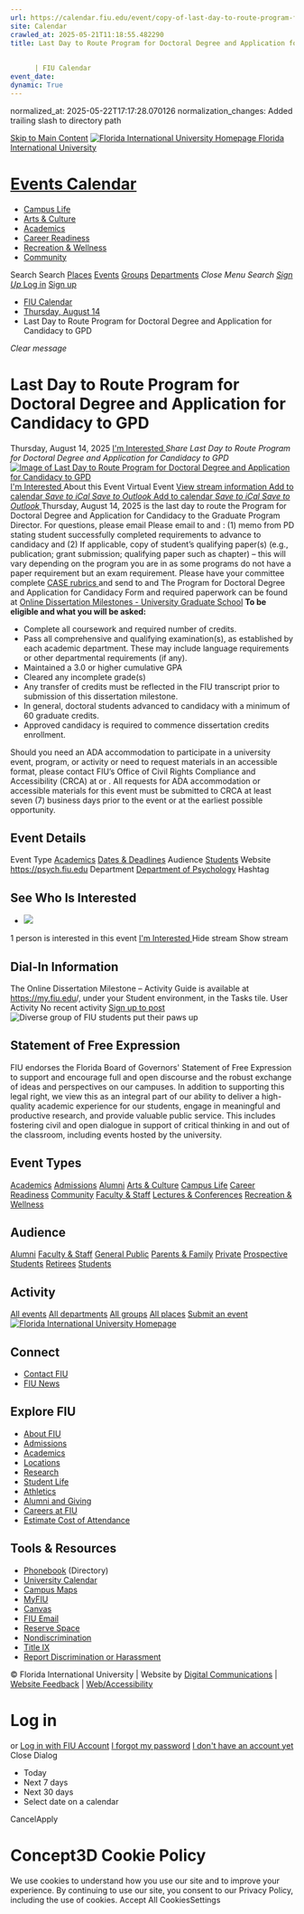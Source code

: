 ```yaml
---
url: https://calendar.fiu.edu/event/copy-of-last-day-to-route-program-for-doctoral-degree-and-application-for-candidacy-to-gpd-3460/
site: Calendar
crawled_at: 2025-05-21T11:18:55.482290
title: Last Day to Route Program for Doctoral Degree and Application for Candidacy to GPD
    
    
      | FIU Calendar
event_date: 
dynamic: True
---
```

normalized_at: 2025-05-22T17:17:28.070126
normalization_changes: Added trailing slash to directory path

[Skip to Main Content](https://calendar.fiu.edu/event/copy-of-last-day-to-route-program-for-doctoral-degree-and-application-for-candidacy-to-gpd-3460#main-content)
[![Florida International University Homepage](https://digicdn.fiu.edu/core/_assets/images/logo-top.png) Florida International University](https://www.fiu.edu)
# [Events Calendar ](https://calendar.fiu.edu/)
  * [Campus Life](https://calendar.fiu.edu/calendar?event_types%5B%5D=127595)
  * [Arts & Culture](https://calendar.fiu.edu/calendar?event_types%5B%5D=127590)
  * [Academics](https://calendar.fiu.edu/calendar?event_types%5B%5D=127582)
  * [Career Readiness](https://calendar.fiu.edu/calendar?event_types%5B%5D=127584)
  * [Recreation & Wellness](https://calendar.fiu.edu/calendar?event_types%5B%5D=127603)
  * [Community](https://calendar.fiu.edu/calendar?event_types%5B%5D=127601)


Search Search
[Places](https://calendar.fiu.edu/search/places) [Events](https://calendar.fiu.edu/calendar) [Groups](https://calendar.fiu.edu/search/groups) [Departments](https://calendar.fiu.edu/search/departments)
_Close Menu_
_Search_ [ _Sign Up_ ](https://calendar.fiu.edu/signup)
[Log in](https://calendar.fiu.edu/auth/shib_login?previous_url=https%3A%2F%2Fcalendar.fiu.edu%2Fevent%2Fcopy-of-last-day-to-route-program-for-doctoral-degree-and-application-for-candidacy-to-gpd-3460) [Sign up](https://calendar.fiu.edu/signup)
  * [FIU Calendar](https://calendar.fiu.edu/)
  * [Thursday, August 14](https://calendar.fiu.edu/calendar/day/2025/8/14)
  * Last Day to Route Program for Doctoral Degree and Application for Candidacy to GPD


_Clear message_
# Last Day to Route Program for Doctoral Degree and Application for Candidacy to GPD
Thursday, August 14, 2025 
[ I'm Interested ](https://calendar.fiu.edu/event/47235769287654/confirm?return=https%3A%2F%2Fcalendar.fiu.edu%2Fevent%2Fcopy-of-last-day-to-route-program-for-doctoral-degree-and-application-for-candidacy-to-gpd-3460)
_Share Last Day to Route Program for Doctoral Degree and Application for Candidacy to GPD_
[ ![Image of Last Day to Route Program for Doctoral Degree and Application for Candidacy to GPD](https://localist-images.azureedge.net/photos/47235739005707/card/c523da5691a967f44d78f0ffd8bd2a714d960a3c.jpg) ](https://calendar.fiu.edu/photo/47235739005707)
[ I'm Interested ](https://calendar.fiu.edu/event/47235769287654/confirm?return=https%3A%2F%2Fcalendar.fiu.edu%2Fevent%2Fcopy-of-last-day-to-route-program-for-doctoral-degree-and-application-for-candidacy-to-gpd-3460)
About this Event
Virtual Event [View stream information ](https://calendar.fiu.edu/event/copy-of-last-day-to-route-program-for-doctoral-degree-and-application-for-candidacy-to-gpd-3460#about_stream)
[Add to calendar ](https://calendar.fiu.edu/event/copy-of-last-day-to-route-program-for-doctoral-degree-and-application-for-candidacy-to-gpd-3460)
[ _Save to iCal_ ](https://calendar.fiu.edu/event/copy-of-last-day-to-route-program-for-doctoral-degree-and-application-for-candidacy-to-gpd-3460.ics "Save to iCal") [ _Save to Outlook_ ](https://calendar.fiu.edu/event/copy-of-last-day-to-route-program-for-doctoral-degree-and-application-for-candidacy-to-gpd-3460.ics "Save to Outlook")
[Add to calendar ](https://calendar.fiu.edu/event/copy-of-last-day-to-route-program-for-doctoral-degree-and-application-for-candidacy-to-gpd-3460)
[ _Save to iCal_ ](https://calendar.fiu.edu/event/copy-of-last-day-to-route-program-for-doctoral-degree-and-application-for-candidacy-to-gpd-3460.ics "Save to iCal") [ _Save to Outlook_ ](https://calendar.fiu.edu/event/copy-of-last-day-to-route-program-for-doctoral-degree-and-application-for-candidacy-to-gpd-3460.ics "Save to Outlook")
Thursday, August 14, 2025 is the last day to route the Program for Doctoral Degree and Application for Candidacy to the Graduate Program Director. For questions, please email 
Please email to and : (1) memo from PD stating student successfully completed requirements to advance to candidacy and (2) If applicable, copy of student’s qualifying paper(s) (e.g., publication; grant submission; qualifying paper such as chapter) – this will vary depending on the program you are in as some programs do not have a paper requirement but an exam requirement.
Please have your committee complete [CASE rubrics ](https://case.fiu.edu/psychology/resources/_assets/graduate-student-rubrics.pdf)and send to and 
The Program for Doctoral Degree and Application for Candidacy Form and required paperwork can be found at [Online Dissertation Milestones - University Graduate School](https://gradschool.fiu.edu/online-dissertation-milestones)
**To be eligible and what you will be asked:**
  * Complete all coursework and required number of credits.
  * Pass all comprehensive and qualifying examination(s), as established by each academic department. These may include language requirements or other departmental requirements (if any).
  * Maintained a 3.0 or higher cumulative GPA
  * Cleared any incomplete grade(s)
  * Any transfer of credits must be reflected in the FIU transcript prior to submission of this dissertation milestone.
  * In general, doctoral students advanced to candidacy with a minimum of 60 graduate credits.
  * Approved candidacy is required to commence dissertation credits enrollment.


Should you need an ADA accommodation to participate in a university event, program, or activity or need to request materials in an accessible format, please contact FIU’s Office of Civil Rights Compliance and Accessibility (CRCA) at or . All requests for ADA accommodation or accessible materials for this event must be submitted to CRCA at least seven (7) business days prior to the event or at the earliest possible opportunity. 
## Event Details
Event Type
[Academics](https://calendar.fiu.edu/search/events?event_types%5B%5D=127582) [Dates & Deadlines](https://calendar.fiu.edu/search/events?event_types%5B%5D=127585)
Audience
[Students](https://calendar.fiu.edu/search/events?event_types%5B%5D=121719)
Website
<https://psych.fiu.edu>
Department
[Department of Psychology](https://calendar.fiu.edu/department/department_of_psychology)
Hashtag
##  See Who Is Interested 
  * ![](https://localist-images.azureedge.net/photos/664326/small/7eb1b843932ccca9c16245cc99f64d88370c9c69.jpg)


1 person  is interested in this event
[ I'm Interested ](https://calendar.fiu.edu/event/47235769287654/confirm?return=https%3A%2F%2Fcalendar.fiu.edu%2Fevent%2Fcopy-of-last-day-to-route-program-for-doctoral-degree-and-application-for-candidacy-to-gpd-3460)
Hide stream Show stream
## Dial-In Information
The Online Dissertation Milestone – Activity Guide is available at <https://my.fiu.edu>/, under your Student environment, in the Tasks tile.
User Activity
No recent activity
[Sign up to post](https://calendar.fiu.edu/auth/shib_login?previous_url=https%3A%2F%2Fcalendar.fiu.edu%2Fevent%2Fcopy-of-last-day-to-route-program-for-doctoral-degree-and-application-for-candidacy-to-gpd-3460)
![Diverse group of FIU students put their paws up](https://www.fiu.edu/_assets/images/thumbnail-students-paw.jpg)
## Statement of Free Expression
FIU endorses the Florida Board of Governors' Statement of Free Expression to support and encourage full and open discourse and the robust exchange of ideas and perspectives on our campuses. In addition to supporting this legal right, we view this as an integral part of our ability to deliver a high-quality academic experience for our students, engage in meaningful and productive research, and provide valuable public service. This includes fostering civil and open dialogue in support of critical thinking in and out of the classroom, including events hosted by the university.
## Event Types
[Academics](https://calendar.fiu.edu/calendar?event_types%5B%5D=127582)
[Admissions](https://calendar.fiu.edu/calendar?event_types%5B%5D=127583)
[Alumni](https://calendar.fiu.edu/calendar?event_types%5B%5D=127589)
[Arts & Culture](https://calendar.fiu.edu/calendar?event_types%5B%5D=127590)
[Campus Life](https://calendar.fiu.edu/calendar?event_types%5B%5D=127595)
[Career Readiness](https://calendar.fiu.edu/calendar?event_types%5B%5D=127584)
[Community](https://calendar.fiu.edu/calendar?event_types%5B%5D=127601)
[Faculty & Staff](https://calendar.fiu.edu/calendar?event_types%5B%5D=127602)
[Lectures & Conferences](https://calendar.fiu.edu/calendar?event_types%5B%5D=127587)
[Recreation & Wellness](https://calendar.fiu.edu/calendar?event_types%5B%5D=127603)
## Audience
[Alumni](https://calendar.fiu.edu/calendar?event_types%5B%5D=121721)
[Faculty & Staff](https://calendar.fiu.edu/calendar?event_types%5B%5D=121720)
[General Public](https://calendar.fiu.edu/calendar?event_types%5B%5D=121722)
[Parents & Family](https://calendar.fiu.edu/calendar?event_types%5B%5D=36918157286658)
[Private](https://calendar.fiu.edu/calendar?event_types%5B%5D=129753)
[Prospective Students](https://calendar.fiu.edu/calendar?event_types%5B%5D=121723)
[Retirees](https://calendar.fiu.edu/calendar?event_types%5B%5D=37290279036119)
[Students](https://calendar.fiu.edu/calendar?event_types%5B%5D=121719)
## Activity
[All events](https://calendar.fiu.edu/search?what=events)
[All departments](https://calendar.fiu.edu/search/departments)
[All groups](https://calendar.fiu.edu/search?what=groups)
[All places](https://calendar.fiu.edu/search?what=places)
[Submit an event](https://calendar.fiu.edu/admin/events/new/basic-information)
[ ![Florida International University Homepage](https://digicdn.fiu.edu/core/_assets/images/footer-logo.svg) ](https://www.fiu.edu/)
## Connect
  * [Contact FIU](https://www.fiu.edu/about/contact-us/index.html)
  * [FIU News](https://news.fiu.edu/)


## Explore FIU
  * [About FIU](https://www.fiu.edu/about/index.html)
  * [Admissions](https://www.fiu.edu/admissions/index.html)
  * [Academics](https://www.fiu.edu/academics/index.html)
  * [Locations](https://www.fiu.edu/locations/index.html)
  * [Research](https://www.fiu.edu/research/index.html)
  * [Student Life](https://www.fiu.edu/student-life/index.html)
  * [Athletics](https://www.fiu.edu/athletics/index.html)
  * [Alumni and Giving](https://www.fiu.edu/alumni-and-giving/index.html)
  * [Careers at FIU](https://hr.fiu.edu/careers/)
  * [Estimate Cost of Attendance](https://onestop.fiu.edu/finances/estimate-your-costs/)


## Tools & Resources
  * [Phonebook](https://phonebook.fiu.edu) (Directory)
  * [University Calendar](https://calendar.fiu.edu/)
  * [Campus Maps](https://campusmaps.fiu.edu/)
  * [MyFIU](https://my.fiu.edu/)
  * [Canvas](https://canvas.fiu.edu)
  * [FIU Email](http://mail.fiu.edu/)
  * [Reserve Space](https://reservespace.fiu.edu/make-reservation/)
  * [Nondiscrimination](https://ace.fiu.edu/civil-rights-and-accessibility/harassment-and-discrimination/)
  * [Title IX](https://ace.fiu.edu/title-ix/)
  * [Report Discrimination or Harassment](https://report.fiu.edu/)


© Florida International University  | Website by [Digital Communications](https://stratcomm.fiu.edu/digital-print/websites/) | [Website Feedback](https://webforms.fiu.edu/view.php?id=370774&element_5=https://calendar.fiu.edu/https://calendar.fiu.edu/) | [Web/Accessibility](https://accessibility.fiu.edu/)
# Log in
or
[Log in with FIU Account](https://calendar.fiu.edu/auth/shib_login?previous_url=https%3A%2F%2Fcalendar.fiu.edu%2Fevent%2Fcopy-of-last-day-to-route-program-for-doctoral-degree-and-application-for-candidacy-to-gpd-3460)
[I forgot my password](https://calendar.fiu.edu/auth/forgot) [I don't have an account yet](https://calendar.fiu.edu/signup)
Close Dialog
  * Today
  * Next 7 days
  * Next 30 days
  * Select date on a calendar


CancelApply
# Concept3D Cookie Policy
We use cookies to understand how you use our site and to improve your experience. By continuing to use our site, you consent to our Privacy Policy, including the use of cookies. 
Accept All CookiesSettings

